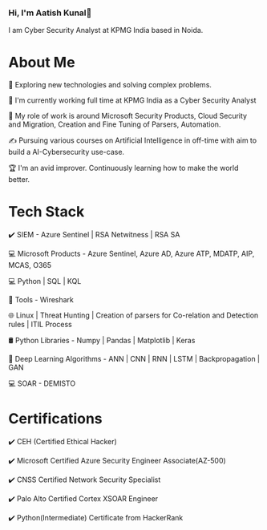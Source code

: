 ### Hi, I'm Aatish Kunal👋
I am Cyber Security Analyst at KPMG India based in Noida.

# About Me

🤔   Exploring new technologies and solving complex problems.

💼   I'm currently working full time at KPMG India as a Cyber Security Analyst

💼   My role of work is around Microsoft Security Products, Cloud Security and Migration, Creation and Fine Tuning of Parsers, Automation.

✍️   Pursuing various courses on Artificial Intelligence in off-time with aim to build a AI-Cybersecurity use-case.

🏆   I'm an avid improver. Continuously learning how to make the world better.


# Tech Stack

✔️   SIEM - Azure Sentinel | RSA Netwitness | RSA SA

💻   Microsoft Products - Azure Sentinel, Azure AD, Azure ATP, MDATP, AIP, MCAS, O365 

💻   Python | SQL | KQL

🔧   Tools - Wireshark

🌐   Linux  | Threat Hunting | Creation of parsers for Co-relation and Detection rules | ITIL Process 

🛢    Python Libraries - Numpy | Pandas | Matplotlib | Keras

🌱   Deep Learning Algorithms - ANN | CNN | RNN | LSTM | Backpropagation | GAN

💻   SOAR - DEMISTO


# Certifications

✔️ CEH (Certified Ethical Hacker)

✔️ Microsoft Certified Azure Security Engineer Associate(AZ-500)

✔️ CNSS Certified Network Security Specialist 

✔️ Palo Alto Certified Cortex XSOAR Engineer

✔️ Python(Intermediate) Certificate from HackerRank



